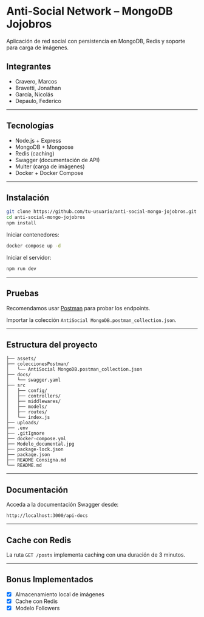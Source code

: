 # Anti-Social Network – MongoDB Jojobros

Aplicación de red social con persistencia en MongoDB, Redis y soporte para carga de imágenes.

## Integrantes

- Cravero, Marcos 
- Bravetti, Jonathan
- García, Nicolás
- Depaulo, Federico

---

## Tecnologías

- Node.js + Express
- MongoDB + Mongoose
- Redis (caching)
- Swagger (documentación de API)
- Multer (carga de imágenes)
- Docker + Docker Compose

---

## Instalación

```bash
git clone https://github.com/tu-usuario/anti-social-mongo-jojobros.git
cd anti-social-mongo-jojobros
npm install
```

Iniciar contenedores:

```bash
docker compose up -d
```

Iniciar el servidor:

```bash
npm run dev
```

---

## Pruebas

Recomendamos usar [Postman](https://www.postman.com/) para probar los endpoints.

Importar la colección `AntiSocial MongoDB.postman_collection.json`.

---

## Estructura del proyecto

```
├── assets/
├── coleccionesPostman/
│   └── AntiSocial MongoDB.postman_collection.json
├── docs/
│   └── swagger.yaml
├── src
│   ├── config/
│   ├── controllers/
│   ├── middlewares/
│   ├── models/
│   ├── routes/      
│   └── index.js
├── uploads/
├── .env
├── .gitIgnore
├── docker-compose.yml
├── Modelo_documental.jpg
├── package-lock.json
├── package.json
├── README Consigna.md
└── README.md    
```

---

## Documentación

Acceda a la documentación Swagger desde:

```
http://localhost:3000/api-docs
```

---

## Cache con Redis

La ruta `GET /posts` implementa caching con una duración de 3 minutos.

---

## Bonus Implementados

- [x] Almacenamiento local de imágenes
- [x] Cache con Redis
- [x] Modelo Followers
